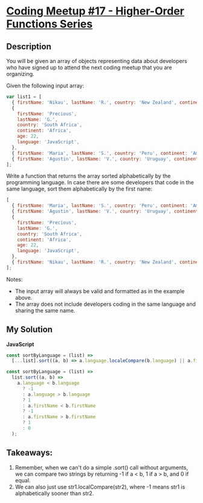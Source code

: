 # [Coding Meetup #17 - Higher-Order Functions Series](https://www.codewars.com/kata/583ea278c68d96a5fd000abd)

## Description

You will be given an array of objects representing data about developers who have signed up to attend the next coding meetup that you are organizing.

Given the following input array:

```js
var list1 = [
  { firstName: 'Nikau', lastName: 'R.', country: 'New Zealand', continent: 'Oceania', age: 39, language: 'Ruby' },
  {
    firstName: 'Precious',
    lastName: 'G.',
    country: 'South Africa',
    continent: 'Africa',
    age: 22,
    language: 'JavaScript',
  },
  { firstName: 'Maria', lastName: 'S.', country: 'Peru', continent: 'Americas', age: 30, language: 'C' },
  { firstName: 'Agustin', lastName: 'V.', country: 'Uruguay', continent: 'Americas', age: 19, language: 'JavaScript' },
];
```

Write a function that returns the array sorted alphabetically by the programming language. In case there are some developers that code in the same language, sort them alphabetically by the first name:

```js
[
  { firstName: 'Maria', lastName: 'S.', country: 'Peru', continent: 'Americas', age: 30, language: 'C' },
  { firstName: 'Agustin', lastName: 'V.', country: 'Uruguay', continent: 'Americas', age: 19, language: 'JavaScript' },
  {
    firstName: 'Precious',
    lastName: 'G.',
    country: 'South Africa',
    continent: 'Africa',
    age: 22,
    language: 'JavaScript',
  },
  { firstName: 'Nikau', lastName: 'R.', country: 'New Zealand', continent: 'Oceania', age: 39, language: 'Ruby' },
];
```

Notes:

- The input array will always be valid and formatted as in the example above.
- The array does not include developers coding in the same language and sharing the same name.

## My Solution

**JavaScript**

```js
const sortByLanguage = (list) =>
  [...list].sort((a, b) => a.language.localeCompare(b.language) || a.firstName.localeCompare(b.firstName));
```

```js
const sortByLanguage = (list) =>
  list.sort((a, b) =>
    a.language < b.language
      ? -1
      : a.language > b.language
      ? 1
      : a.firstName < b.firstName
      ? -1
      : a.firstName > b.firstName
      ? 1
      : 0
  );
```

## Takeaways:

1. Remember, when we can't do a simple .sort() call without arguments, we can compare two strings by returning -1 if a < b, 1 if a > b, and 0 if equal.
2. We can also just use str1.localCompare(str2), where -1 means str1 is alphabetically sooner than str2.
